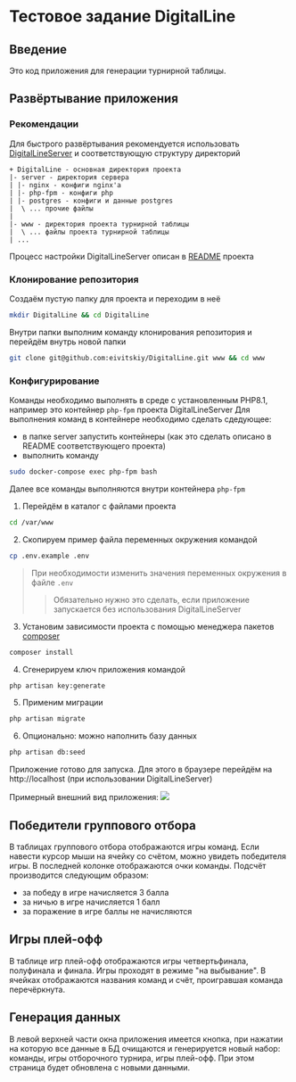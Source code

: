 # Тестовое задание DigitalLine
## Введение
Это код приложения для генерации турнирной таблицы.

## Развёртывание приложения
### Рекомендации
Для быстрого развёртывания рекомендуется использовать [DigitalLineServer](https://github.com/eivitskiy/DigitalLineServer)
и соответствующую структуру директорий
```
+ DigitalLine - основная директория проекта
|- server - директория сервера
| |- nginx - конфиги nginx'а
| |- php-fpm - конфиги php
| |- postgres - конфиги и данные postgres
|  \ ... прочие файлы
|
|- www - директория проекта турнирной таблицы
|  \ ... файлы проекта турнирной таблицы
| ...
```
Процесс настройки DigitalLineServer описан в [README](https://github.com/eivitskiy/DigitalLineServer/blob/main/README.md) проекта

### Клонирование репозитория
Создаём пустую папку для проекта и переходим в неё
```bash
mkdir DigitalLine && cd DigitalLine
```

Внутри папки выполним команду клонирования репозитория и перейдём внутрь новой папки
```bash
git clone git@github.com:eivitskiy/DigitalLine.git www && cd www
```

### Конфигурирование
Команды необходимо выполнять в среде с установленным PHP8.1, например это контейнер `php-fpm` проекта DigitalLineServer
Для выполнения команд в контейнере необходимо сделать сдедующее:
- в папке server запустить контейнеры (как это сделать описано в README соответствующего проекта)
- выполнить команду
```bash
sudo docker-compose exec php-fpm bash
```

Далее все команды выполняются внутри контейнера `php-fpm`

1. Перейдём в каталог с файлами проекта
```bash
cd /var/www
```
2. Скопируем пример файла переменных окружения командой
```bash
cp .env.example .env
```
>При необходимости изменить значения переменных окружения в файле `.env`
>>Обязательно нужно это сделать, если приложение запускается без использования DigitalLineServer
3. Установим зависимости проекта с помощью менеджера пакетов [composer](https://getcomposer.org/)
```bash
composer install
```
4. Сгенерируем ключ приложения командой
```bash
php artisan key:generate
```
5. Применим миграции
```bash
php artisan migrate
```
6. Опционально: можно наполнить базу данных
```bash
php artisan db:seed 
```

Приложение готово для запуска. Для этого в браузере перейдём на http://localhost (при использовании DigitalLineServer)

Примерный внешний вид приложения:
<img src="https://i.imgur.com/HRy4j1Z.png" />

## Победители группового отбора
В таблицах группового отбора отображаются игры команд.
Если навести курсор мыши на ячейку со счётом, можно увидеть победителя игры.
В последней колонке отображаются очки команды. Подсчёт производится следующим образом:
- за победу в игре начисляется 3 балла
- за ничью в игре начисляется 1 балл
- за поражение в игре баллы не начисляются

## Игры плей-офф
В таблице игр плей-офф отображаются игры четвертьфинала, полуфинала и финала.
Игры проходят в режиме "на выбывание".
В ячейках отображаются названия команд и счёт, проигравшая команда перечёркнута.

## Генерация данных
В левой верхней части окна приложения имеется кнопка, при нажатии на которую все данные в БД очищаются и генерируется
новый набор: команды, игры отборочного турнира, игры плей-офф. При этом страница будет обновлена с новыми данными.